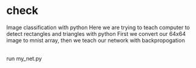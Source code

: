 # check
Image classification with python
Here we are trying to teach computer to detect rectangles and triangles with python
First we convert our 64x64 image to mnist array, then we teach our network with backpropogation



<br>
run my_net.py
